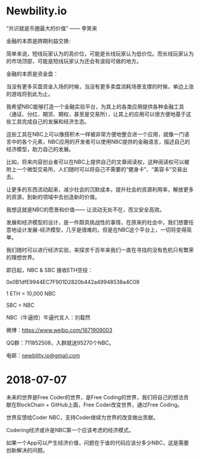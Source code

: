 # Newbility.io
“共识就是币圈最大的价值” —— 李笑来

金融的本质是跨期利益交换:

简单来说，短线玩家认为的高价位，可能是长线玩家认为低价位。而长线玩家认为的市场顶部，可能是短线玩家认为还会有波段可做的地方。

金融的本质是资金盘：

当没有更多买盘资金入场的时候，当没有更多卖盘消耗场景支撑的时候，单边上涨的游戏将到此为止。

我希望NBC能够打造一个金融实验平台，为其上的各类应用提供各种金融工具（通证、分红、期货、期权，甚至是交易所），让其上的应用可以很方便地基于这些工具完成自己的发展和经济生态。

这些工具在NBC上可以像搭积木一样被非常方便地整合进一个应用，就像一门语言中的各个元素，NBC应用的开发者可以使用NBC提供的金融语言，描述自己的经济模型，助力自己的发展。

比如，将来内容创业者可以在NBC上提供自己的文章阅读权，这种阅读权可以被附上一个微型交易所，人们随时可以将自己不需要的“健身卡”、“美容卡”交易出去。

让更多的东西流动起来，减少社会的沉默成本，提升社会的资源利用率，解放更多的资源，到新的领域中去创造新的价值。

我想这就是NBC的愿景和价值—— 让流动无处不在，而又安全高效。

发展和经济模型的设计，是一件颇具挑战性的事情，在原来的社会中，我们想要任意地设计发展-经济模型，几乎是很难的，但是在NBC这个平台上，一切将变得简单。

我们随时可以进行经济实验，来探求千百年来我们一直在寻找的没有危机只有繁荣的理想世界。

即日起，NBC & SBC 接收ETH空投：

 0x0B1dfE9944EC7F901D2820b442a49948538a4C09

1 ETH = 10,000 NBC

SBC = NBC

NBC（牛逼控）牛逼代言人：刘载然

微博：https://www.weibo.com/1671909003

QQ群：711852508，入群就送95270个NBC。

电邮：newbility.io@gmail.com

# 2018-07-07

未来的世界是Free Coder的世界，是Free Coding的世界，我们将自己的想法贡献在BlockChain + GitHub上面，Free Coder改变世界，通过Free Coding。

世界反馈给Coder NBC，支持Coder继续为世界的改变做出贡献。

Codering经济或许是NBC第一个应该考虑的经济模式。

如果一个App可以产生经济价值，问题在于谁的代码应该分多少NBC，这是需要创新解决的问题。

